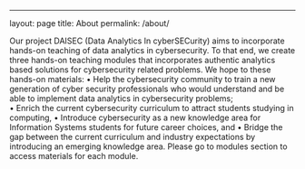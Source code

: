 ---
layout: page
title: About
permalink: /about/

Our project DAISEC (Data Analytics In cyberSECurity) aims to incorporate hands-on teaching of data analytics in cybersecurity. To that end, we create three hands-on teaching modules that incorporates authentic analytics based solutions for cybersecurity related problems.
We hope to these hands-on materials: 
•	Help the cybersecurity community to train a new generation of cyber security professionals who would understand and be able to implement data analytics in cybersecurity problems;  
•	Enrich the current cybersecurity curriculum to attract students studying in computing, 
•	Introduce cybersecurity as a new knowledge area for Information Systems students for future career choices, and 
•	Bridge the gap between the current curriculum and industry expectations by introducing an emerging knowledge area. 
Please go to modules section to access materials for each module.    
